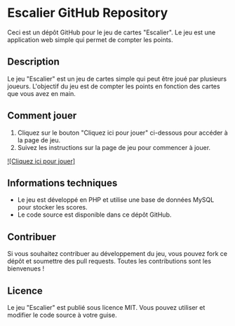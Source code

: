 # Escalier GitHub Repository

Ceci est un dépôt GitHub pour le jeu de cartes "Escalier". Le jeu est une application web simple qui permet de compter les points.

## Description

Le jeu "Escalier" est un jeu de cartes simple qui peut être joué par plusieurs joueurs. L'objectif du jeu est de compter les points en fonction des cartes que vous avez en main.

## Comment jouer

1. Cliquez sur le bouton "Cliquez ici pour jouer" ci-dessous pour accéder à la page de jeu.
2. Suivez les instructions sur la page de jeu pour commencer à jouer.

[![Cliquez ici pour jouer]](http://escalier.unaux.com)

## Informations techniques

* Le jeu est développé en PHP et utilise une base de données MySQL pour stocker les scores.
* Le code source est disponible dans ce dépôt GitHub.

## Contribuer

Si vous souhaitez contribuer au développement du jeu, vous pouvez fork ce dépôt et soumettre des pull requests. Toutes les contributions sont les bienvenues !

## Licence

Le jeu "Escalier" est publié sous licence MIT. Vous pouvez utiliser et modifier le code source à votre guise.
